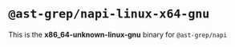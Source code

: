 # `@ast-grep/napi-linux-x64-gnu`

This is the **x86_64-unknown-linux-gnu** binary for `@ast-grep/napi`
